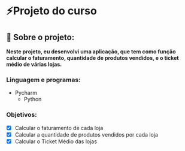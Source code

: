 # ⚡Projeto do curso

## 🖖 Sobre o projeto:
**Neste projeto, eu desenvolvi uma aplicação, que tem como função calcular o faturamento, quantidade de produtos vendidos, e o ticket médio de várias lojas.**

### Linguagem e programas:
- Pycharm
  - Python
 
### Objetivos:
- [X] Calcular o faturamento de cada loja
- [x] Calcular a quantidade de produtos vendidos por cada loja
- [x] Calcular o Ticket Médio das lojas
